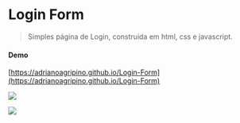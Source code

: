 # Login Form

> Simples página de Login, construida em html, css e javascript.

#### Demo

[https://adrianoagripino.github.io/Login-Form](https://adrianoagripino.github.io/Login-Form)

![](https://github.com/adrianoagripino/Login-Form/blob/master/screen_01.png)

![](https://github.com/adrianoagripino/Login-Form/blob/master/screen_02.png)
